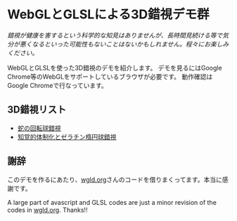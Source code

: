 # WebGLとGLSLによる3D錯視デモ群

*錯視が健康を害するという科学的な知見はありませんが、長時間見続ける等で気分が悪くなるといった可能性もないことはないかもしれません。程々にお楽しみください。*

WebGLとGLSLを使った3D錯視のデモを紹介します。
デモを見るにはGoogle Chrome等のWebGLをサポートしているブラウザが必要です。
動作確認はGoogle Chromeで行なっています。

## 3D錯視リスト

- [蛇の回転球錯視](RotateSnakeBall/index.html)
- [知覚的体制化とゼラチン楕円球錯視](GelatinousEllipse/index.html)

## 謝辞

このデモを作るにあたり、[wgld.org](http://wgld.org)さんのコードを借りまくってます。本当に感謝です。

A large part of avascript and GLSL codes are just a minor revision of the codes in [wgld.org](http://wgld.org). Thanks!!



